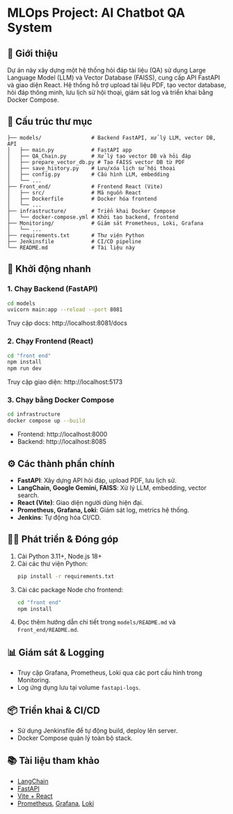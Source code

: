 # MLOps Project: AI Chatbot QA System

## 📝 Giới thiệu
Dự án này xây dựng một hệ thống hỏi đáp tài liệu (QA) sử dụng Large Language Model (LLM) và Vector Database (FAISS), cung cấp API FastAPI và giao diện React. Hệ thống hỗ trợ upload tài liệu PDF, tạo vector database, hỏi đáp thông minh, lưu lịch sử hội thoại, giám sát log và triển khai bằng Docker Compose.

## 📁 Cấu trúc thư mục
```plaintext
├── models/                # Backend FastAPI, xử lý LLM, vector DB, API
│   ├── main.py            # FastAPI app
│   ├── QA_Chain.py        # Xử lý tạo vector DB và hỏi đáp
│   ├── prepare_vector_db.py # Tạo FAISS vector DB từ PDF
│   ├── save_history.py    # Lưu/xóa lịch sử hội thoại
│   ├── config.py          # Cấu hình LLM, embedding
│   └── ...
├── Front_end/             # Frontend React (Vite)
│   ├── src/               # Mã nguồn React
│   ├── Dockerfile         # Docker hóa frontend
│   └── ...
├── infrastructure/        # Triển khai Docker Compose
│   └── docker-compose.yml # Khởi tạo backend, frontend
├── Monitoring/            # Giám sát Prometheus, Loki, Grafana
│   └── ...
├── requirements.txt       # Thư viện Python
├── Jenkinsfile            # CI/CD pipeline
└── README.md              # Tài liệu này
```

## 🚀 Khởi động nhanh
### 1. Chạy Backend (FastAPI)
```bash
cd models
uvicorn main:app --reload --port 8081
```
Truy cập docs: http://localhost:8081/docs

### 2. Chạy Frontend (React)
```bash
cd "front end"
npm install
npm run dev
```
Truy cập giao diện: http://localhost:5173

### 3. Chạy bằng Docker Compose
```bash
cd infrastructure
docker compose up --build
```
* Frontend: http://localhost:8000
* Backend: http://localhost:8085

## ⚙️ Các thành phần chính
- **FastAPI**: Xây dựng API hỏi đáp, upload PDF, lưu lịch sử.
- **LangChain, Google Gemini, FAISS**: Xử lý LLM, embedding, vector search.
- **React (Vite)**: Giao diện người dùng hiện đại.
- **Prometheus, Grafana, Loki**: Giám sát log, metrics hệ thống.
- **Jenkins**: Tự động hóa CI/CD.

## 🧑‍💻 Phát triển & Đóng góp
1. Cài Python 3.11+, Node.js 18+
2. Cài các thư viện Python:
   ```bash
   pip install -r requirements.txt
   ```
3. Cài các package Node cho frontend:
   ```bash
   cd "front end"
   npm install
   ```
4. Đọc thêm hướng dẫn chi tiết trong `models/README.md` và `Front_end/README.md`.

## 📊 Giám sát & Logging
- Truy cập Grafana, Prometheus, Loki qua các port cấu hình trong Monitoring.
- Log ứng dụng lưu tại volume `fastapi-logs`.

## 📦 Triển khai & CI/CD
- Sử dụng Jenkinsfile để tự động build, deploy lên server.
- Docker Compose quản lý toàn bộ stack.

## 📚 Tài liệu tham khảo
- [LangChain](https://python.langchain.com/)
- [FastAPI](https://fastapi.tiangolo.com/)
- [Vite + React](https://vitejs.dev/)
- [Prometheus](https://prometheus.io/), [Grafana](https://grafana.com/), [Loki](https://grafana.com/oss/loki/)


